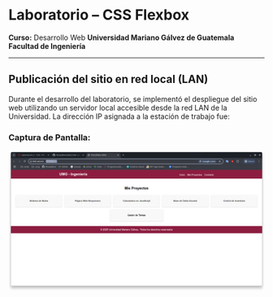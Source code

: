 # Laboratorio – CSS Flexbox

**Curso:** Desarrollo Web
**Universidad Mariano Gálvez de Guatemala**
**Facultad de Ingeniería**

---

## Publicación del sitio en red local (LAN)

Durante el desarrollo del laboratorio, se implementó el despliegue del sitio web utilizando un servidor local accesible desde la red LAN de la Universidad. La dirección IP asignada a la estación de trabajo fue:

### **Captura de Pantalla**:

![1753316949437](images/README/1753316949437.png)

